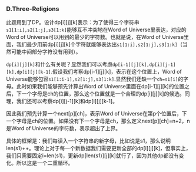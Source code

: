 ### D.Three-Religions

此题用到了DP。设计dp[i][j][k]表示：为了使得三个字符串```s1[1:i],s2[1:j],s3[1:k]```能够互不冲突地在Word of Universe里表达，对应的Word of Universe可以用到的最少的字符数。也就是说，在Word of Universe里面，我们最少用前dp[i][j][k]个字符就能够表达出```s1[1:i],s2[1:j],s3[1:k]```（当然可能中间部分字符没有用到）。

```dp[i][j][k]```和什么有关呢？显然我们可以考虑```dp[i-1][j][k],dp[i][j-1][k],dp[i][j][k-1]```.假设我们考察dp[i-1][j][k]，表示在这个位置上，Word of Universe能够包容```s1[1:i-1],s2[1:j],s3[1:k]```.显然我们还缺一个```ch=s1[i]```的字母。此时如果我们能够预先计算出Word of Universe里面在dp[i-1][j][k]的位置之后，下一个字母是ch的位置，那么这个位置就是一个合理的dp[i][j][k]的候选。同理，我们还可以考察dp[i][j-1][k]和dp[i][j][k-1]。

因此我们预先计算一个next[p][ch]，表示Word of Universe在第p个位置后，下一个字母是ch的位置。如果没有下一个字母是ch，那么定义next[p][ch]=n+2，n是Word of Universe的字符数，表示超出了上界。

具体的框架是：我们每读入一个字符串的新字母，比如说是s1，那么说明len(s1)++。理论上对于每一个新数据我们需要更新全部的dp[i][j][k]，但事实上，我们只需要固定i=len(s1)，更新dp[len(s1)][j][k]就行了，因为其他dp都没有变化。所以这是一个二重循环。

